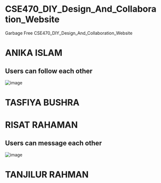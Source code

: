 # CSE470_DIY_Design_And_Collaboration_Website

Garbage Free
 CSE470_DIY_Design_And_Collaboration_Website

# ANIKA ISLAM
## Users can follow each other
![image](https://github.com/anikabytes/CSE470_DIY_Design_And_Collaboration_Website/assets/158143231/0ed087d8-c547-4a19-84c8-c2974c3e85b3)

# TASFIYA BUSHRA
## 


# RISAT RAHAMAN

## Users can message each other
![image](https://github.com/anikabytes/CSE470_DIY_Design_And_Collaboration_Website/assets/158143231/8a519f28-4da3-4997-bdd6-ed3842ea5a83)


# TANJILUR RAHMAN
##
